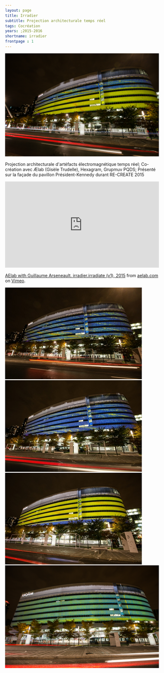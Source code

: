```yaml
---
layout: page
title: Irradier
subtitle: Projection architecturale temps réel
tags: Cocréation
years: ;2015-2016
shortname: irradier
frontpage : 1
---
```

![irradier](img_irradier_01.jpg)

Projection architecturale d'artéfacts électromagnétique temps réel;
Co-création avec Ælab (Gisèle Trudelle),  Hexagram, Grupmuv PQDS;
Présenté sur la façade du pavillon Président-Kennedy durant RE-CREATE 2015



<iframe src="https://player.vimeo.com/video/148788802" width="100%" height="281" frameborder="0" webkitallowfullscreen mozallowfullscreen allowfullscreen></iframe>
<p><a href="https://vimeo.com/148788802">AElab with Guillaume Arseneault. irradier.irradiate (v1), 2015</a> from <a href="https://vimeo.com/user16372138">aelab.com</a> on <a href="https://vimeo.com">Vimeo</a>.</p>


![irradier](img_irradier_02.jpg)
![irradier](img_irradier_03.jpg)
![irradier](img_irradier_04.jpg)
![irradier](img_irradier_05.jpg)
